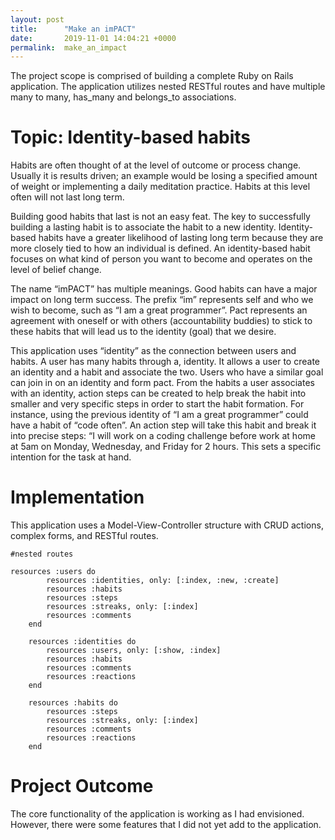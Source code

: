 ```yaml
---
layout: post
title:      "Make an imPACT"
date:       2019-11-01 14:04:21 +0000
permalink:  make_an_impact
---
```



The project scope is comprised of building a complete Ruby on Rails application. The application utilizes nested RESTful routes and have multiple many to many,  has_many and belongs_to associations. 

# Topic: Identity-based habits

Habits are often thought of at the level of outcome or process change. Usually it is results driven; an example would be losing a specified amount of weight or implementing a daily meditation practice. Habits at this level often will not last long term.  

Building good habits that last is not an easy feat. The key to successfully building a lasting habit is to associate the habit to a new identity. Identity-based habits have a greater likelihood of lasting long term because they are more closely tied to how an individual is defined. An identity-based habit focuses on what kind of person you want to become and operates on the level of belief change.

The name “imPACT” has multiple meanings. Good habits can have a major impact on long term success. The prefix “im” represents self and who we wish to become, such as “I am a great programmer”. Pact represents an agreement with oneself or with others (accountability buddies) to stick to these habits that will lead us to the identity (goal) that we desire. 

This application uses “identity” as the connection between users and habits. A user has many habits through a, identity. It allows a user to create an identity and a habit and associate the two. Users who have a similar goal can join in on an identity and form pact. From the habits a user associates with an identity, action steps can be created to help break the habit into smaller and very specific steps in order to start the habit formation. For instance, using the previous identity of “I am a great programmer” could have a habit of “code often”. An action step will take this habit and break it into precise steps: “I will work on a coding challenge before work at home at 5am on Monday, Wednesday, and Friday for 2 hours. This sets a specific intention for the task at hand. 


# Implementation
This application uses a Model-View-Controller structure with CRUD actions, complex forms,  and RESTful routes. 

```
#nested routes

resources :users do  
        resources :identities, only: [:index, :new, :create]
        resources :habits
        resources :steps
        resources :streaks, only: [:index]
        resources :comments
    end

    resources :identities do
        resources :users, only: [:show, :index]
        resources :habits
        resources :comments
        resources :reactions
    end

    resources :habits do
        resources :steps
        resources :streaks, only: [:index]
        resources :comments
        resources :reactions
    end
```




# Project Outcome

The core functionality of the application is working as I had envisioned. However, there were some features that I did not yet add to the application. 


